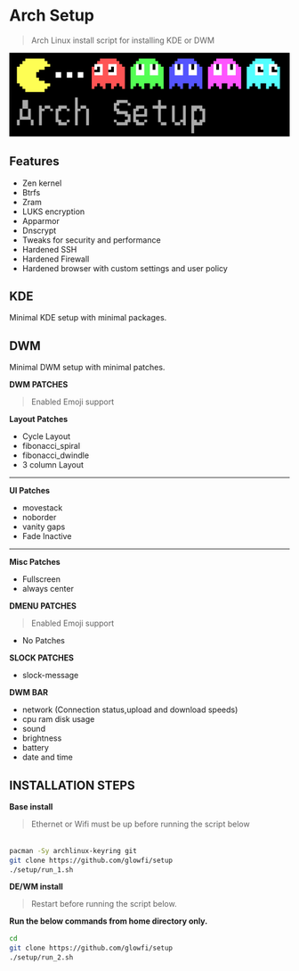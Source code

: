 # Arch Setup

> Arch Linux install script for installing KDE or DWM

![Coverpic](./pacman.png)

## Features

-   Zen kernel
-   Btrfs
-   Zram
-   LUKS encryption
-   Apparmor
-   Dnscrypt
-   Tweaks for security and performance
-   Hardened SSH
-   Hardened Firewall
-   Hardened browser with custom settings and user policy

## KDE

Minimal KDE setup with minimal packages.

## DWM

Minimal DWM setup with minimal patches.

**DWM PATCHES**

> Enabled Emoji support

**Layout Patches**

-   Cycle Layout
-   fibonacci_spiral
-   fibonacci_dwindle
-   3 column Layout
<hr/>

**UI Patches**

-   movestack
-   noborder
-   vanity gaps
-   Fade Inactive
<hr/>

**Misc Patches**

-   Fullscreen
-   always center

**DMENU PATCHES**

> Enabled Emoji support

-   No Patches

**SLOCK PATCHES**

-   slock-message

**DWM BAR**

-   network (Connection status,upload and download speeds)
-   cpu ram disk usage
-   sound
-   brightness
-   battery
-   date and time

## INSTALLATION STEPS

**Base install**

> Ethernet or Wifi must be up before running the script below

```sh

pacman -Sy archlinux-keyring git
git clone https://github.com/glowfi/setup
./setup/run_1.sh

```

**DE/WM install**

> Restart before running the script below.

<b>Run the below commands from home directory only.</b>

```sh
cd
git clone https://github.com/glowfi/setup
./setup/run_2.sh

```
